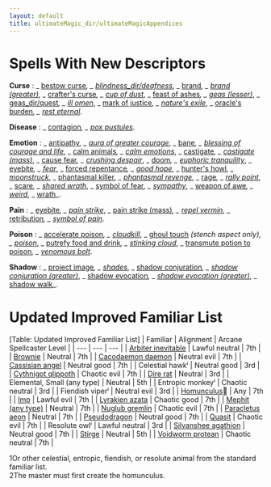 ```yaml
---
layout: default
title: ultimateMagic_dir/ultimateMagicAppendices
---
```

# Spells With New Descriptors

**Curse** : _ [bestow curse](spells_dir/bestowCurse#_bestow-curse)_, _ [blindness_dir/deafness](spells_dir/blindnessDeafness#_blindness-deafness)_, _ [brand](advanced_dir/spells_dir/brand#_brand)_, _ [brand (greater)](advanced_dir/spells_dir/brand#_brand,-greater)_, _ [crafter's curse](advanced_dir/spells_dir/crafterSCurse#_crafter's-curse)_, _ [cup of dust](advanced_dir/spells_dir/cupOfDust#_cup-of-dust)_, _ [feast of ashes](advanced_dir/spells_dir/feastOfAshes#_feast-of-ashes)_, _ [geas (lesser)](spells_dir/geasQuest#_geas-lesser)_, _ [geas_dir/quest](spells_dir/geasQuest#_geas-quest)_, _ [ill omen](advanced_dir/spells_dir/illOmen#_ill-omen)_, _ [mark of justice](spells_dir/markOfJustice#_mark-of-justice)_, _ [nature's exile](advanced_dir/spells_dir/natureSExile#_nature's-exile)_, _ [oracle's burden](advanced_dir/spells_dir/oracleSBurden#_oracle's-burden)_, _ [rest eternal](advanced_dir/spells_dir/restEternal#_rest-eternal)_.

**Disease** : _ [contagion](spells_dir/contagion#_contagion)_, _ [pox pustules](advanced_dir/spells_dir/poxPustules#_pox-pustules)_.

**Emotion** : _ [antipathy](spells_dir/antipathy#_antipathy)_, _ [aura of greater courage](advanced_dir/spells_dir/auraOfGreaterCourage#_aura-of-greater-courage)_, _ [bane](magicItems_dir/weapons#_weapons-bane)_, _ [blessing of courage and life](advanced_dir/spells_dir/blessingOfCourageAndLife#_blessing-of-courage-and-life)_, _ [calm animals](spells_dir/calmAnimals#_calm-animals)_, _ [calm emotions](spells_dir/calmEmotions#_calm-emotions)_, _ [castigate](advanced_dir/spells_dir/castigate#_castigate)_, _ [castigate (mass)](advanced_dir/spells_dir/castigate#_castigate,-mass)_, _ [cause fear](spells_dir/causeFear#_cause-fear)_, _ [crushing despair](spells_dir/crushingDespair#_crushing-despair)_, _ [doom](spells_dir/doom#_doom)_, _ [euphoric tranquility](advanced_dir/spells_dir/euphoricTranquility#_euphoric-tranquility)_, _ [eyebite](spells_dir/eyebite#_eyebite)_, _ [fear](spells_dir/fear#_fear)_, _ [forced repentance](advanced_dir/spells_dir/forcedRepentance#_forced-repentance)_, _ [good hope](spells_dir/goodHope#_good-hope)_, _ [hunter's howl](advanced_dir/spells_dir/hunterSHowl#_hunter's-howl)_, _ [moonstruck](advanced_dir/spells_dir/moonstruck#_moonstruck)_, _ [phantasmal killer](spells_dir/phantasmalKiller#_phantasmal-killer)_, _ [phantasmal revenge](advanced_dir/spells_dir/phantasmalRevenge#_phantasmal-revenge)_, _ [rage](spells_dir/rage#_rage)_, _ [rally point](advanced_dir/spells_dir/rallyPoint#_rally-point-)_, _ [scare](spells_dir/scare#_scare)_, _ [shared wrath](advanced_dir/spells_dir/sharedWrath#_shared-wrath)_, _ [symbol of fear](spells_dir/symbolOfFear#_symbol-of-fear)_, _ [sympathy](spells_dir/sympathy#_sympathy)_, _ [weapon of awe](advanced_dir/spells_dir/weaponOfAwe#_weapon-of-awe)_, _ [weird](spells_dir/weird#_weird)_, _ [wrath](advanced_dir/spells_dir/wrath#_wrath)_.

**Pain** : _ [eyebite](spells_dir/eyebite#_eyebite)_, _ [pain strike](advanced_dir/spells_dir/painStrike#_pain-strike)_, _ [pain strike (mass)](advanced_dir/spells_dir/painStrike#_pain-strike,-mass)_, _ [repel vermin](spells_dir/repelVermin#_repel-vermin)_, _ [retribution](advanced_dir/spells_dir/retribution#_retribution)_, _ [symbol of pain](spells_dir/symbolOfPain#_symbol-of-pain)_.

**Poison** : _ [accelerate poison](advanced_dir/spells_dir/acceleratePoison#_accelerate-poison)_, _ [cloudkill](spells_dir/cloudkill#_cloudkill)_, _ [ghoul touch](spells_dir/ghoulTouch#_ghoul-touch) _(stench aspect only), _ [poison](spells_dir/poison#_poison)_, _ [putrefy food and drink](advanced_dir/spells_dir/putrefyFoodAndDrink#_putrefy-food-and-drink)_, _ [stinking cloud](spells_dir/stinkingCloud#_stinking-cloud)_, _ [transmute potion to poison](advanced_dir/spells_dir/transmutePotionToPoison#_transmute-potion-to-poison)_, _ [venomous bolt](advanced_dir/spells_dir/venomousBolt#_venomous-bolt)_.

**Shadow** : _ [project image](spells_dir/projectImage#_project-image)_, _ [shades](spells_dir/shades#_shades)_, _ [shadow conjuration](spells_dir/shadowConjuration#_shadow-conjuration)_, _ [shadow conjuration (greater)](spells_dir/shadowConjuration#_shadow-conjuration-greater)_, _ [shadow evocation](spells_dir/shadowEvocation#_shadow-evocation)_, _ [shadow evocation (greater)](spells_dir/shadowEvocation#_shadow-evocation-greater)_, _ [shadow walk](spells_dir/shadowWalk#_shadow-walk)_.

# Updated Improved Familiar List

[Table: Updated Improved Familiar List]
| Familiar | Alignment | Arcane Spellcaster Level |
| --- | --- | --- |
| [Arbiter inevitable](additionalMonsters_dir/inevitable#_inevitable,-arbiter) | Lawful neutral | 7th |
| [Brownie](additionalMonsters_dir/brownie#_brownie) | Neutral | 7th |
| [Cacodaemon daemon](additionalMonsters_dir/daemon#_daemon,-cacodaemon) | Neutral evil | 7th |
| [Cassisian angel](additionalMonsters_dir/angel#_angel,-cassisian) | Neutral good | 7th |
| Celestial hawkⁱ | Neutral good | 3rd |
| [Cythnigot qlippoth](additionalMonsters_dir/qlippoth#_qlippoth,-cythnigot) | Chaotic evil | 7th |
| [Dire rat](monsters_dir/rat#_rat-dire) | Neutral | 3rd |
| Elemental, Small (any type) | Neutral | 5th |
| Entropic monkeyⁱ | Chaotic neutral | 3rd |
| Fiendish viperⁱ | Neutral evil | 3rd |
| [Homunculus](monsters_dir/homunculus#_homunculus)⁲ | Any | 7th |
| [Imp](monsters_dir/devil#_devil-imp) | Lawful evil | 7th |
| [Lyrakien azata](additionalMonsters_dir/azata#_azata,-lyrakien) | Chaotic good | 7th |
| [Mephit (any type)](monsters_dir/mephit#_mephit) | Neutral | 7th |
| [Nuglub gremlin](additionalMonsters_dir/gremlin#_gremlin,-nuglub) | Chaotic evil | 7th |
| [Paracletus aeon](additionalMonsters_dir/aeon#_aeon,-paracletus) | Neutral | 7th |
| [Pseudodragon](monsters_dir/pseudodragon#_pseudodragon) | Neutral good | 7th |
| [Quasit](monsters_dir/demon#_demon-quasit) | Chaotic evil | 7th |
| Resolute owlⁱ | Lawful neutral | 3rd |
| [Silvanshee agathion](additionalMonsters_dir/agathion#_agathion,-silvanshee) | Neutral good | 7th |
| [Stirge](monsters_dir/stirge#_stirge) | Neutral | 5th |
| [Voidworm protean](additionalMonsters_dir/protean#_protean,-voidworm) | Chaotic neutral | 7th |

 
 
1Or other celestial, entropic, fiendish, or resolute animal from the standard familiar list.  
2The master must first create the homunculus.

  
  

